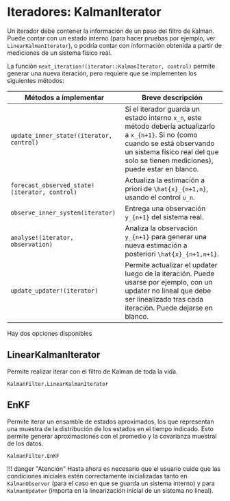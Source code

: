 # Iteradores: KalmanIterator 

Un iterador debe contener la información de un paso del filtro de kalman. Puede contar con un estado interno (para hacer pruebas por ejemplo, ver `LinearKalmanIterator`), o podría contar con información obtenida a partir de mediciones de un sistema físico real. 

La función `next_iteration!(iterator::KalmanIterator, control)` permite generar una nueva iteración, pero requiere que se implementen los siguientes métodos:

Métodos a implementar | Breve descripción
--- | ---
`update_inner_state!(iterator, control) ` | Si el iterador guarda un estado interno ``x_n``, este método debería actualizarlo a ``x_{n+1}``. Si no (como cuando se está observando un sistema físico real del que solo se tienen mediciones), puede estar en blanco.
`forecast_observed_state!(iterator, control)` | Actualiza la estimación a priori de ``\hat{x}_{n+1,n}``, usando el control ``u_n``.
`observe_inner_system(iterator)` | Entrega una observación ``y_{n+1}`` del sistema real. 
`analyse!(iterator, observation)` | Analiza la observación ``y_{n+1}`` para generar una nueva estimación a posteriori ``\hat{x}_{n+1,n+1}``.
`update_updater!(iterator)` | Permite actualizar el updater luego de la iteración. Puede usarse por ejemplo, con un updater no lineal que debe ser linealizado tras cada iteración. Puede dejarse en blanco. 

Hay dos opciones disponibles 

## LinearKalmanIterator 

Permite realizar iterar con el filtro de Kalman de toda la vida.

```@docs
KalmanFilter.LinearKalmanIterator
```

## EnKF 

Permite iterar un ensamble de estados aproximados, los que representan una muestra de la distribución de los estados en el tiempo indicado. Esto permite generar aproximaciones con el promedio y la covarianza muestral de los datos.

```@docs
KalmanFilter.EnKF
```

!!! danger "Atención"
    Hasta ahora es necesario que el usuario cuide que las condiciones iniciales estén correctamente inicializadas tanto en `KalmanObserver` (para el caso en que se guarda un sistema interno) y para `KalmanUpdater` (importa en la linearización inicial de un sistema no lineal).